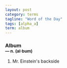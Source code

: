 ```yaml
---
layout: post
category: terms
tagline: "Word of the Day"
tags: [alpha_a]
term: album
---
```


<h3>Album<br/> <small>&mdash; n. (al<span>&middot;</span>bum)</small></h3>
<p><ol><li>Mr. Einstein's backside</li>
</ol></p>
